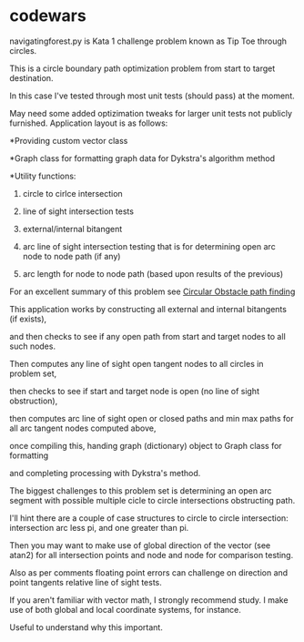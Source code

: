 # codewars
navigatingforest.py is Kata 1 challenge problem known as Tip Toe through circles.

This is a circle boundary path optimization problem from start to target destination.

In this case I've tested through most unit tests (should pass) at the moment.

May need some added optizimation tweaks for larger unit tests not publicly furnished.
Application layout is as follows:

*Providing custom vector class

*Graph class for formatting graph data for Dykstra's algorithm method

*Utility functions: 

  1. circle to cirlce intersection 
  
  2. line of sight intersection tests 
  
  3. external/internal bitangent
  
  4. arc line of sight intersection testing that is for determining open arc node to node path (if any)
  
  5. arc length for node to node path (based upon results of the previous)
  
For an excellent summary of this problem see 
[Circular Obstacle path finding](https://redblobgames.github.io/circular-obstacle-pathfinding/)

This application works by constructing all external and internal bitangents (if exists), 

and then checks to see if any open path from start and target nodes to all such nodes.

Then computes any line of sight open tangent nodes to all circles in problem set,

then checks to see if start and target node is open (no line of sight obstruction),

then computes arc line of sight open or closed paths and min max paths for all arc tangent nodes computed above,

once compiling this, handing graph (dictionary) object to Graph class for formatting 

and completing processing with Dykstra's method.  

The biggest challenges to this problem set is determining an open arc segment with possible multiple cicle to circle intersections obstructing path.

I'll hint there are a couple of case structures to circle to circle intersection: intersection arc less pi, and one greater than pi.

Then you may want to make use of global direction of the vector (see atan2) for all intersection points and node and node for comparison testing.

Also as per comments floating point errors can challenge on direction and point tangents relative line of sight tests.

If you aren't familiar with vector math, I strongly recommend study.  I make use of both global and local coordinate systems, for instance.

Useful to understand why this important.  


